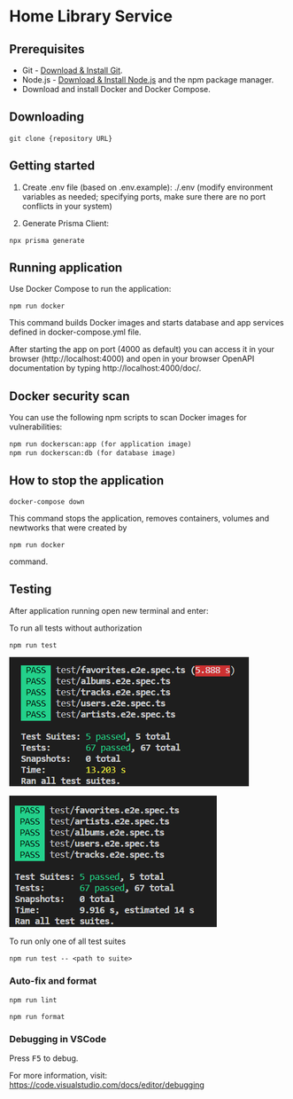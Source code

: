 # Home Library Service

## Prerequisites

- Git - [Download & Install Git](https://git-scm.com/downloads).
- Node.js - [Download & Install Node.js](https://nodejs.org/en/download/) and the npm package manager.
- Download and install Docker and Docker Compose.

## Downloading

```
git clone {repository URL}
```

## Getting started

1. Create .env file (based on .env.example): ./.env
(modify environment variables as needed; specifying ports, make sure there are no port conflicts in your system)

2. Generate Prisma Client:
```
npx prisma generate
```

## Running application

Use Docker Compose to run the application:

```
npm run docker
```

This command builds Docker images and starts database and app services defined in docker-compose.yml file.

After starting the app on port (4000 as default) you can access it in your browser (http://localhost:4000) and open
in your browser OpenAPI documentation by typing http://localhost:4000/doc/.

## Docker security scan

You can use the following npm scripts to scan Docker images for vulnerabilities:

```
npm run dockerscan:app (for application image)
npm run dockerscan:db (for database image)
```

## How to stop the application

```
docker-compose down
```

This command stops the application, removes containers, volumes and newtworks that were created by
```
npm run docker
```
command.

## Testing

After application running open new terminal and enter:

To run all tests without authorization

```
npm run test
```
![test results](images_for_readme/no-auth-test-results1.png)

![test results](images_for_readme/no-auth-test-results2.png)

To run only one of all test suites

```
npm run test -- <path to suite>
```

### Auto-fix and format

```
npm run lint
```

```
npm run format
```

### Debugging in VSCode

Press <kbd>F5</kbd> to debug.

For more information, visit: https://code.visualstudio.com/docs/editor/debugging

